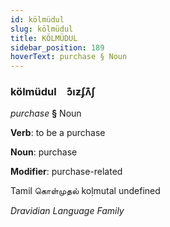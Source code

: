 ```yaml
---
id: kölmüdul
slug: kölmüdul
title: KÖLMÜDUL
sidebar_position: 189
hoverText: purchase § Noun
---
```


### kölmüdul&emsp;<span kind="abugida">ɔ͊ıƶʄʌ͊ʃ</span>

*purchase* **§** Noun

**Verb**: to be a purchase

**Noun**: purchase

**Modifier**: purchase-related

Tamil கொள்முதல் koḷmutal undefined

*Dravidian Language Family*